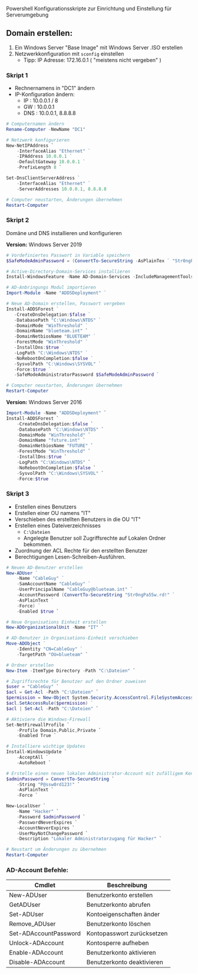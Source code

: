 Powershell Konfigurationsskripte zur Einrichtung und Einstellung für Serverumgebung
## Domain erstellen:
1. Ein Windows Server "Base Image" mit Windows Server .ISO erstellen
2. Netzwerkkonfiguration mit `sconfig` einstellen
	- Tipp: IP Adresse: 172.16.0.1 ( "meistens nicht vergeben" )
### Skript 1
- Rechnernamens in "DC1" ändern
- IP-Konfiguration ändern:
	-   IP : 10.0.0.1 / 8
	-   GW : 10.0.0.1
	-   DNS : 10.0.0.1, 8.8.8.8
```powershell
# Computernamen ändern
Rename-Computer -NewName "DC1"

# Netzwerk konfigurieren
New-NetIPAddress `
	-InterfaceAlias "Ethernet" ` 
	-IPAddress 10.0.0.1 ` 
	-DefaultGateway 10.0.0.1 ` 
	-PrefixLength 8 `

Set-DnsClientServerAddress ` 
	-InterfaceAlias "Ethernet" ` 
	-ServerAddresses 10.0.0.1, 8.8.8.8

# Computer neustarten, Änderungen übernehmen
Restart-Computer
```
### Skript 2
Domäne und DNS installieren und konfigurieren

**Version:** Windows Server 2019
 ```powershell
# Vordefiniertes Passwort in Variable speichern
$SafeModeAdminPassword = (ConvertTo-SecureString -AsPlainTex ` "Str0ngPa55w.rd!" -Force) `

# Active-Directory-Domain-Services installieren
Install-WindowsFeature -Name AD-Domain-Services -IncludeManagementTools `

# AD-Anbringungs Modul importieren
Import-Module -Name "ADDSDeployment" ` 

# Neue AD-Domain erstellen, Passwort vergeben
Install-ADDSForest ` 
	-CreateDnsDelegation:$false `  
	-DatabasePath "C:\Windows\NTDS" `  
	-DomainMode "WinThreshold" ` 
	-DomainName "blueteam.int" `
	-DomainNetbiosName "BLUETEAM" `  
	-ForestMode "WinThreshold" `  
	-InstallDns:$true `  
	-LogPath "C:\Windows\NTDS" `  
	-NoRebootOnCompletion:$false `  
	-SysvolPath "C:\Windows\SYSVOL" `  
	-Force:$true `  
	-SafeModeAdministratorPassword $SafeModeAdminPassword ` 

# Computer neustarten, Änderungen übernehmen
Restart-Computer
```

**Version:** Windows Server 2016
```powershell
Import-Module -Name "ADDSDeployment" `
Install-ADDSForest `
	-CreateDnsDelegation:$false `
	-DatabasePath "C:\Windows\NTDS" `
	-DomainMode "WinThreshold" `
	-DomainName "future.int" `
	-DomainNetbiosName "FUTURE" `
	-ForestMode "WinThreshold" `
	-InstallDns:$true `
	-LogPath "C:\Windows\NTDS" `
	-NoRebootOnCompletion:$false `
	-SysvolPath "C:\Windows\SYSVOL" `
	-Force:$true
```
### Skript 3
 - Erstellen eines Benutzers
 - Erstellen einer OU namens "IT"
 - Verschieben des erstellten Benutzers in die OU "IT"
 - Erstellen eines Dateiverzeichnisses
	-   `C:\Dateien`
	- Angelegte Benutzer soll Zugriffsrechte auf Lokalen Ordner bekommen.
-   Zuordnung der ACL Rechte für den erstellten Benutzer
-   Berechtigungen Lesen-Schreiben-Ausführen.
```powershell
# Neuen AD-Benutzer erstellen
New-ADUser ` 
	-Name "CableGuy" ` 
	-SamAccountName "CableGuy" ` 
	-UserPrincipalName "CableGuy@blueteam.int" ` 
	-AccountPassword (ConvertTo-SecureString "Str0ngPa55w.rd!" ` 
	-AsPlainText ` 
	-Force) ` 
	-Enabled $true `

# Neue Organisations Einheit erstellen
New-ADOrganizationalUnit -Name "IT" `

# AD-Benutzer in Organisations-Einheit verschieben
Move-ADObject ` 
	-Identity "CN=CableGuy" ` 
	-TargetPath "OU=blueteam" `

# Ordner erstellen
New-Item -ItemType Directory -Path "C:\Dateien" `

# Zugriffsrechte für Benutzer auf den Ordner zuweisen
$user = "CableGuy" `
$acl = Get-Acl -Path "C:\Dateien" `
$permission = New-Object System.Security.AccessControl.FileSystemAccessRule($user,$permission,"Allow") ` 
$acl.SetAccessRule($permission) ` 
$acl | Set-Acl -Path "C:\Dateien" `

# Aktiviere die Windows-Firewall
Set-NetFirewallProfile `
	-Profile Domain,Public,Private `
	-Enabled True `

# Installiere wichtige Updates
Install-WindowsUpdate `
	-AcceptAll `
	-AutoReboot `

# Erstelle einen neuen lokalen Administrator-Account mit zufälligem Kennwort
$adminPassword = ConvertTo-SecureString `
	-String "P@ssw0rd123!" `
	-AsPlainText `
	-Force `

New-LocalUser `
	-Name "Hacker" `
	-Password $adminPassword `
	-PasswordNeverExpires `
	-AccountNeverExpires `
	-UserMayNotChangePassword `
	-Description "Lokaler Administratorzugang für Hacker" `

# Neustart um Änderungen zu übernehmen
Restart-Computer
```
### AD-Account Befehle:
|Cmdlet|Beschreibung|
|--------|---------------|
|New-ADUser|Benutzerkonto erstellen|
|GetADUser|Benutzerkonto abrufen|
|Set-ADUser|Kontoeigenschaften änder|
|Remove_ADUser|Benutzerkonto löschen|
|Set-ADAccountPassword|Kontopasswort zurücksetzen|
|Unlock-ADAccount|Kontosperre aufheben|
|Enable-ADAccount|Benutzerkonto aktivieren|
|Disable-ADAccount|Benutzerkonto deaktivieren|